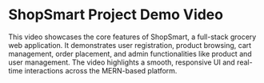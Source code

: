 # ShopSmart Project Demo Video

This video showcases the core features of ShopSmart, a full-stack grocery web application. It demonstrates user registration, product browsing, cart management, order placement, and admin functionalities like product and user management. The video highlights a smooth, responsive UI and real-time interactions across the MERN-based platform.
